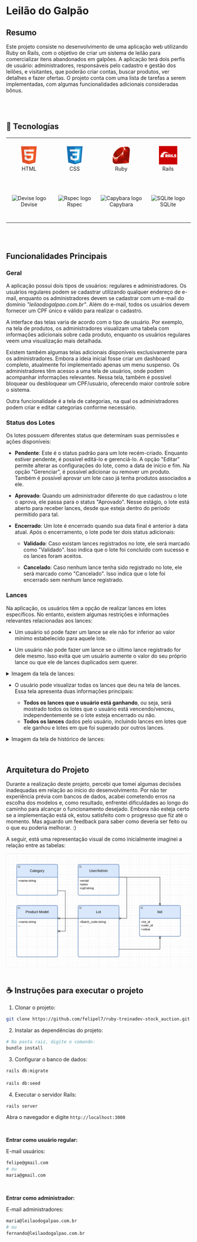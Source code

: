 # Leilão do Galpão

## Resumo

Este projeto consiste no desenvolvimento de uma aplicação web utilizando Ruby on Rails, com o objetivo de criar um sistema de leilão para comercializar itens abandonados em galpões. A aplicação terá dois perfis de usuário: administradores, responsáveis pelo cadastro e gestão dos leilões, e visitantes, que poderão criar contas, buscar produtos, ver detalhes e fazer ofertas. O projeto conta com uma lista de tarefas a serem implementadas, com algumas funcionalidades adicionais consideradas bônus.

<br>
<br>

## 🚀 Tecnologias

<table align="center">
  <tbody>
    <tr>
      <td align="center" height="110" width="140">
        <img alt="HTML5 logo" src="https://raw.githubusercontent.com/devicons/devicon/master/icons/html5/html5-original.svg" title="HTML5" width="50" />
        <br>
        <span>HTML</span>
      </td>
      <td align="center" height="110" width="140">
        <img alt="CSS3 logo" src="https://raw.githubusercontent.com/devicons/devicon/master/icons/css3/css3-original.svg" title="CSS3" width="50" />
        <br>
        <span>CSS</span>
      </td>
      <td align="center" height="110" width="140">
        <img alt="Ruby logo" src="https://raw.githubusercontent.com/devicons/devicon/master/icons/ruby/ruby-original.svg" title="Ruby" width="50" />
        <br>
        <span>Ruby</span>
      </td>
      <td align="center" height="110" width="140">
        <img alt="Rails logo" src="https://raw.githubusercontent.com/github/explore/80688e429a7d4ef2fca1e82350fe8e3517d3494d/topics/rails/rails.png" title="Rails" width="50" />
        <br>
        <span>Rails</span>
      </td>
    </tr>
    <tr>
      <td align="center" height="110" width="140">
        <img alt="Devise logo" src="https://raw.githubusercontent.com/plataformatec/devise/master/devise.png" title="Devise" width="80" />
        <br>
        <span>Devise</span>
      </td>
      <td align="center" height="110" width="140">
        <img alt="Rspec logo" src="https://rspec.info/images/logo_ogp.png" title="Rspec" width="50" />
        <br>
        <span>Rspec</span>
      </td>
      <td align="center" height="110" width="140">
        <img alt="Capybara logo" src="https://img.stackshare.io/service/2595/capybara.png" title="Capybara" width="50" />
        <br>
        <span>Capybara</span>
      </td>
      <td align="center" height="110" width="140">
        <img alt="SQLite logo" src="https://upload.wikimedia.org/wikipedia/commons/thumb/3/38/SQLite370.svg/1200px-SQLite370.svg.png" title="SQLite" width="99" />
        <br>
        <span>SQLite</span>
      </td>
    </tr>
  </tbody>
</table>

<br>
<br>

## Funcionalidades Principais

### Geral

A aplicação possui dois tipos de usuários: regulares e administradores. Os usuários regulares podem se cadastrar utilizando qualquer endereço de e-mail, enquanto os administradores devem se cadastrar com um e-mail do domínio _"leilaodogalpao.com.br"_. Além do e-mail, todos os usuários devem fornecer um CPF único e válido para realizar o cadastro.

A interface das telas varia de acordo com o tipo de usuário. Por exemplo, na tela de produtos, os administradores visualizam uma tabela com informações adicionais sobre cada produto, enquanto os usuários regulares veem uma visualização mais detalhada.

Existem também algumas telas adicionais disponíveis exclusivamente para os administradores. Embora a ideia inicial fosse criar um dashboard completo, atualmente foi implementado apenas um menu suspenso. Os administradores têm acesso a uma tela de usuários, onde podem acompanhar informações relevantes. Nessa tela, também é possível bloquear ou desbloquear um CPF/usuário, oferecendo maior controle sobre o sistema.

Outra funcionalidade é a tela de categorias, na qual os administradores podem criar e editar categorias conforme necessário.

### Status dos Lotes

Os lotes possuem diferentes status que determinam suas permissões e ações disponíveis:

- **Pendente**: Este é o status padrão para um lote recém-criado. Enquanto estiver pendente, é possível editá-lo e gerenciá-lo. A opção "Editar" permite alterar as configurações do lote, como a data de início e fim. Na opção "Gerenciar", é possível adicionar ou remover um produto. Também é possível aprovar um lote caso já tenha produtos associados a ele.

- **Aprovado**: Quando um administrador diferente do que cadastrou o lote o aprova, ele passa para o status "Aprovado". Nesse estágio, o lote está aberto para receber lances, desde que esteja dentro do período permitido para tal.

- **Encerrado**: Um lote é encerrado quando sua data final é anterior à data atual. Após o encerramento, o lote pode ter dois status adicionais:

  - **Validado**: Caso existam lances registrados no lote, ele será marcado como "Validado". Isso indica que o lote foi concluído com sucesso e os lances foram aceitos.

  - **Cancelado**: Caso nenhum lance tenha sido registrado no lote, ele será marcado como "Cancelado". Isso indica que o lote foi encerrado sem nenhum lance registrado.

### Lances

Na aplicação, os usuários têm a opção de realizar lances em lotes específicos. No entanto, existem algumas restrições e informações relevantes relacionadas aos lances:

- Um usuário só pode fazer um lance se ele não for inferior ao valor mínimo estabelecido para aquele lote.

- Um usuário não pode fazer um lance se o último lance registrado for dele mesmo. Isso evita que um usuário aumente o valor do seu próprio lance ou que ele de lances duplicados sem querer.

<details>
Nova Versão:
<summary>Imagem da tela de lances:</summary>

<img alt="lances" src="docs/media/lances-v2.png" />

<br />

Primeira Versão:
<img alt="lances" src="docs/media/lances.png" />

</details>

- O usuário pode visualizar todas os lances que deu na tela de lances. Essa tela apresenta duas informações principais:

  - **Todos os lances que o usuário está ganhando**, ou seja, será mostrado todos os lotes que o usuário está vencendo/venceu, independentemente se o lote esteja encerrado ou não.
  - **Todos os lances** dados pelo usuário, incluindo lances em lotes que ele ganhou e lotes em que foi superado por outros lances.

<details>

Nova Versão:

<summary>Imagem da tela de histórico de lances:</summary>
  
  <img alt="histórico de lances" src="docs/media/historico-lances-v2.png" />

<br />

Primeira Versão:
<img alt="histórico de lances" src="docs/media/historico-lances.png" />

</details>
<br>
<br>

## Arquitetura do Projeto

Durante a realização deste projeto, percebi que tomei algumas decisões inadequadas em relação ao início do desenvolvimento. Por não ter experiência prévia com bancos de dados, acabei cometendo erros na escolha dos modelos e, como resultado, enfrentei dificuldades ao longo do caminho para alcançar o funcionamento desejado. Embora não esteja certo se a implementação está ok, estou satisfeito com o progresso que fiz até o momento. Mas aguardo um feedback para saber como deveria ser feito ou o que eu poderia melhorar. :)

A seguir, está uma representação visual de como inicialmente imaginei a relação entre as tabelas:

<img alt="models" src="docs/media/modelos.png" />

<br>
<br>

## ☕ Instruções para executar o projeto

1. Clonar o projeto:

```bash
git clone https://github.com/felipel7/ruby-treinadev-stock_auction.git
```

2. Instalar as dependências do projeto:

```bash
# Na pasta raiz, digite o comando:
bundle install
```

3. Configurar o banco de dados:

```bash
rails db:migrate

rails db:seed
```

4. Executar o servidor Rails:

```bash
rails server
```

Abra o navegador e digite `http://localhost:3000`

<br>

**Entrar como usuário regular:**

E-mail usuários:

```bash
felipe@gmail.com
# ou
maria@gmail.com
```

<br/>

**Entrar como administrador:**

E-mail administradores:

```bash
maria@leilaodogalpao.com.br
# ou
fernando@leilaodogalpao.com.br
```
